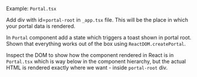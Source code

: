 Example: `Portal.tsx`

Add div with id=`portal-root` in `_app.tsx` file. This will be the place in which your portal data is rendered.

In `Portal` component add a state which triggers a toast shown in portal root. Shown that everything works out of the box using `ReactDOM.createPortal`.

Inspect the DOM to show how the component rendered in React is in `Portal.tsx` which is way below in the component hierarchy, but the actual HTML is rendered exactly where we want - inside `portal-root` div.